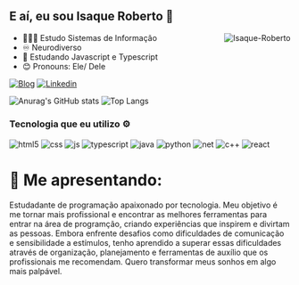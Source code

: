 ## E aí, eu sou Isaque Roberto 👋

<img align="right" alt="Isaque-Roberto" src="https://cdn.discordapp.com/attachments/1251296510143102979/1282714890376581153/02.gif?ex=66e05cd5&is=66df0b55&hm=14713dc45bbe36ac69e9891d189d4a2edaf5ddfb584175e3e9e62f0ce0f9acd7&"/>

- 🧑🏽‍🎓 Estudo Sistemas de Informação
- ♾️ Neurodiverso
- 🌱 Estudando Javascript e Typescript
- 😊 Pronouns: Ele/ Dele

[![Blog]( https://img.shields.io/website-up-down-green-red/http/monip.org.svg)]()
[![Linkedin](https://img.shields.io/badge/LinkedIn-0077B5?style=for-the-badge&logo=linkedin&logoColor=white)](https://www.linkedin.com/in/isaque-roberto-zulato-henriques/)

![Anurag's GitHub stats](https://github-readme-stats.vercel.app/api?username=IsaqueR02&show_icons=true&theme=tokyonight)
![Top Langs](https://github-readme-stats.vercel.app/api/top-langs/?username=anuraghazra&exclude_repo=github-readme-stats,anuraghazra.github.io)

### Tecnologia que eu utilizo ⚙

<div>
    <img align="center" alt="html5" src="https://img.shields.io/badge/HTML5-E34F26?style=for-the-badge&logo=html5&logoColor=white"/>
    <img align="center" alt="css" src="https://img.shields.io/badge/CSS3-1572B6?style=for-the-badge&logo=css3&logoColor=white"/>
    <img align="center" alt="js" src="https://img.shields.io/badge/JavaScript-323330?style=for-the-badge&logo=javascript&logoColor=F7DF1E"/>
    <img align="center" alt="typescript" src="https://img.shields.io/badge/TypeScript-007ACC?style=for-the-badge&logo=typescript&logoColor=white"/>
    <img align="center" alt="java" src="https://img.shields.io/badge/Java-ED8B00?style=for-the-badge&logo=openjdk&logoColor=white"/>
    <img align="center" alt="python" src="https://img.shields.io/badge/Python-3776AB?style=for-the-badge&logo=python&logoColor=white"/>
    <img align="center" alt="net" src="https://img.shields.io/badge/.NET-5C2D91?style=for-the-badge&logo=.net&logoColor=white"/>
    <img align="center" alt="c++" src="https://img.shields.io/badge/C%2B%2B-00599C?style=for-the-badge&logo=c%2B%2B&logoColor=white"/>
    <img align="center" alt="react" src="https://img.shields.io/badge/React-20232A?style=for-the-badge&logo=react&logoColor=61DAFB"/>
</div>


# **📔 Me apresentando:**

Estudadante de programação apaixonado por tecnologia. Meu objetivo é me tornar mais profissional e encontrar as melhores ferramentas para entrar na área de programção, criando experiências que inspirem e divirtam as pessoas. Embora enfrente desafios como dificuldades de comunicação e sensibilidade a estímulos, tenho aprendido a superar essas dificuldades através de organização, planejamento e ferramentas de auxílio que os profissionais me recomendam. Quero transformar meus sonhos em algo mais palpável.
